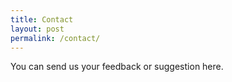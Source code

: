 ```yaml
---
title: Contact
layout: post
permalink: /contact/
---
```


You can send us your feedback or suggestion here. 